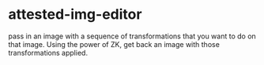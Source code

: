 # attested-img-editor
pass in an image with a sequence of transformations that you want to do on that image.
Using the power of ZK, get back an image with those transformations applied.